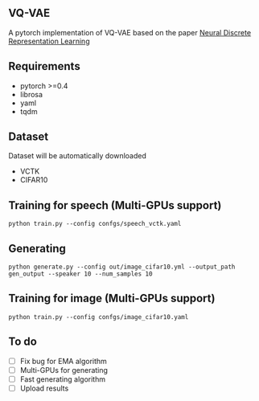 ## VQ-VAE
A pytorch implementation of VQ-VAE based on the paper [Neural Discrete Representation Learning](https://arxiv.org/abs/1711.00937)

## Requirements
* pytorch >=0.4
* librosa
* yaml
* tqdm

## Dataset

Dataset will be automatically downloaded
* VCTK
* CIFAR10

## Training for speech (Multi-GPUs support)
```
python train.py --config confgs/speech_vctk.yaml
```
## Generating
```
python generate.py --config out/image_cifar10.yml --output_path gen_output --speaker 10 --num_samples 10
```

## Training for image (Multi-GPUs support)
```
python train.py --config confgs/image_cifar10.yaml  
```

## To do
- [ ] Fix bug for EMA algorithm 
- [ ] Multi-GPUs for generating
- [ ] Fast generating algorithm
- [ ] Upload results 
